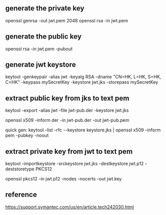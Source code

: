 ## generate the private key

openssl genrsa -out jwt.pem 2048
openssl rsa -in jwt.pem 



## generate the public key

openssl rsa -in jwt.pem -pubout 


## generate jwt keystore

keytool -genkeypair -alias jwt -keyalg RSA -dname "CN=HK, L=HK, S=HK, C=HK" -keypass mySecretKey -keystore jwt.jks -storepass mySecretKey

## extract public key from jks to text pem 
 
keytool -export -alias jwt -file jwt-pub.der -keystore jwt.jks

openssl x509 -inform der -in jwt-pub.der -out jwt-pub.pem


quick gen: keytool -list -rfc --keystore keystore.jks | openssl x509 -inform pem -pubkey -noout

## extract private key from jwt to text pem

keytool -importkeystore -srckeystore jwt.jks -destkeystore jwt.p12 -deststoretype PKCS12

openssl pkcs12 -in jwt.p12  -nodes -nocerts -out jwt.key


## reference

https://support.symantec.com/us/en/article.tech242030.html

